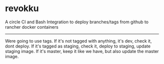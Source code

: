 # revokku
A circle CI and Bash Integration to deploy branches/tags from github to rancher docker containers
<HR>

Were going to use tags.  If it's not tagged with anything, it's dev, check it, dont deploy. If it's tagged as staging, check it, deploy to staging, update staging image. If it's master, keep it like we have, but also update the master image.
